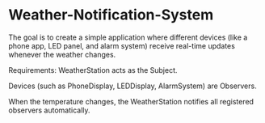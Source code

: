 # Weather-Notification-System

The goal is to create a simple application where different devices (like a phone app, LED panel, and alarm system) receive real-time updates whenever the weather changes.

Requirements:
WeatherStation acts as the Subject.

Devices (such as PhoneDisplay, LEDDisplay, AlarmSystem) are Observers.

When the temperature changes, the WeatherStation notifies all registered observers automatically.
